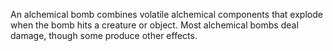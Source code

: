 An alchemical bomb combines volatile alchemical components that explode when the bomb hits a creature or object. Most alchemical bombs deal damage, though some produce other effects.